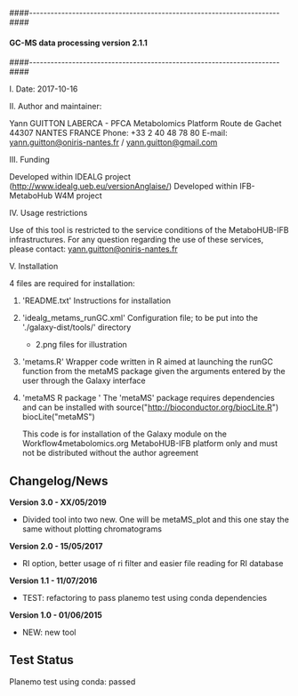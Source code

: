 ####----------------------------------------------------------------------####
####                  GC-MS data processing version 2.1.1                ####
####----------------------------------------------------------------------####

I. Date: 2017-10-16

II. Author and maintainer:

   Yann GUITTON
   LABERCA - PFCA Metabolomics Platform
   Route de Gachet 
   44307 NANTES
   FRANCE
   Phone: +33 2 40 48 78 80
   E-mail: yann.guitton@oniris-nantes.fr / yann.guitton@gmail.com

III. Funding

   Developed within IDEALG project (http://www.idealg.ueb.eu/versionAnglaise/)
   Developed within IFB-MetaboHub W4M project

IV. Usage restrictions

   Use of this tool is restricted to the service conditions of the MetaboHUB-IFB infrastructures.
   For any question regarding the use of these services, please contact: yann.guitton@oniris-nantes.fr

V. Installation

   4 files are required for installation:

   1) 'README.txt'
         Instructions for installation
   
   2) 'idealg_metams_runGC.xml'
         Configuration file; to be put into the './galaxy-dist/tools/' directory
		+ 2.png files for illustration

   3) 'metams.R'
         Wrapper code written in R aimed at launching the runGC function from the metaMS package given the arguments entered by the user through the Galaxy interface
   
   4) 'metaMS R package '
         The 'metaMS' package requires dependencies and can be installed with 
                source("http://bioconductor.org/biocLite.R")
                biocLite("metaMS")
 
         This code is for installation of the Galaxy module on the Workflow4metabolomics.org MetaboHUB-IFB platform only and must not be distributed without the author agreement

   
        
Changelog/News
--------------
**Version 3.0 - XX/05/2019**

- Divided tool into two new. One will be metaMS_plot and this one stay the same without plotting chromatograms

**Version 2.0 - 15/05/2017**

- RI option, better usage of ri filter and easier file reading for RI database

**Version 1.1 - 11/07/2016**

- TEST: refactoring to pass planemo test using conda dependencies


**Version 1.0 - 01/06/2015**

- NEW: new tool




Test Status
-----------

Planemo test using conda: passed
